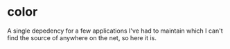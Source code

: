 # color
A single depedency for a few applications I've had to maintain which I can't find the source of anywhere on the net, so here it is.
